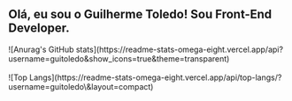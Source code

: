## Olá, eu sou o Guilherme Toledo! Sou Front-End Developer.

<div>
![Anurag's GitHub stats](https://readme-stats-omega-eight.vercel.app/api?username=guitoledo&show_icons=true&theme=transparent)
</div>
<br>
<div>
![Top Langs](https://readme-stats-omega-eight.vercel.app/api/top-langs/?username=guitoledo\&layout=compact)
</div>
